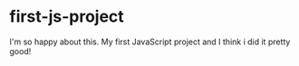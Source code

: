 # first-js-project
I'm so happy about this. My first JavaScript project and I think i did it pretty good!
